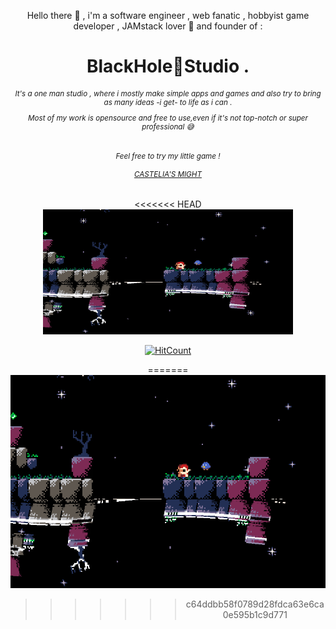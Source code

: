 <div align="center"><p>Hello there 👋 , i'm a software engineer , web fanatic , hobbyist game developer , JAMstack lover 🖤 and founder of :</p>
<h1> BlackHole🌌Studio .</h1>
  <h6>
    <small><p>It's a one man studio , where i mostly make simple apps and games and also try to bring as many ideas -i get- to life as i can . </p>
    <p>Most of my work is opensource and free to use,even if it's not top-notch or super professional 😅</p></small>
  </h6>
  <h6>
    <small><p>Feel free to try my little game !</p>
    <a href='https://marceline-game.web.app/' target='blank'> CASTELIA'S MIGHT</a>
    </small>
  </h6>
<<<<<<< HEAD
<img width="400" height='200' alt="Castelia's might" src="https://github.com/ZTF666/ZTF666/raw/master/src/eastereggs.gif?raw=true">

[![HitCount](http://hits.dwyl.com/ZTF666/ZTF666.svg)](http://hits.dwyl.com/ZTF666/ZTF666)

=======
<img width="550" alt="Castelia's might" src="https://github.com/ZTF666/ZTF666/raw/master/src/eastereggs.gif?raw=true">
>>>>>>> c64ddbb58f0789d28fdca63e6ca0e595b1c9d771
</div>
